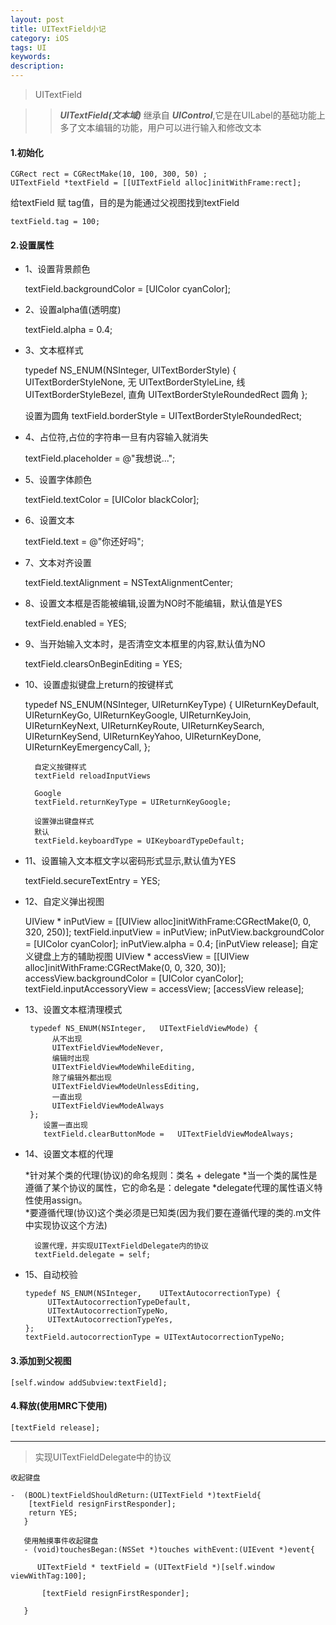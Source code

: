 ```yaml
---
layout: post
title: UITextField小记
category: iOS
tags: UI
keywords:
description:
---
```


>UITextField

>> ***UITextField(文本域)*** 继承自 ***UIControl***,它是在UILabel的基础功能上多了文本编辑的功能，用户可以进行输入和修改文本 

#### 1.初始化

	CGRect rect = CGRectMake(10, 100, 300, 50) ;
	UITextField *textField = [[UITextField alloc]initWithFrame:rect];

给textField 赋 tag值，目的是为能通过父视图找到textField

	textField.tag = 100;


#### 2.设置属性

* 1、设置背景颜色

   textField.backgroundColor = [UIColor cyanColor];

* 2、设置alpha值(透明度)

   textField.alpha = 0.4;
* 3、文本框样式


    typedef NS_ENUM(NSInteger, UITextBorderStyle) {
       UITextBorderStyleNone,		无
       UITextBorderStyleLine,		线
       UITextBorderStyleBezel,	直角
       UITextBorderStyleRoundedRect 圆角
     };
    
    设置为圆角
    textField.borderStyle = UITextBorderStyleRoundedRect;

* 4、占位符,占位的字符串一旦有内容输入就消失

   textField.placeholder = @"我想说...";

* 5、设置字体颜色

    textField.textColor = [UIColor blackColor];
* 6、设置文本

   textField.text = @"你还好吗";
* 7、文本对齐设置

   textField.textAlignment = NSTextAlignmentCenter;
* 8、设置文本框是否能被编辑,设置为NO时不能编辑，默认值是YES

   textField.enabled = YES;
* 9、当开始输入文本时，是否清空文本框里的内容,默认值为NO

   textField.clearsOnBeginEditing = YES;
* 10、设置虚拟键盘上return的按键样式


     typedef NS_ENUM(NSInteger, UIReturnKeyType) {
    	  	UIReturnKeyDefault,
    	 	UIReturnKeyGo,
    	 	UIReturnKeyGoogle,
    		UIReturnKeyJoin,
    	 	UIReturnKeyNext,
    	 	UIReturnKeyRoute,
    	 	UIReturnKeySearch,
    	 	UIReturnKeySend,
    	 	UIReturnKeyYahoo,
    	 	UIReturnKeyDone,
    	 	UIReturnKeyEmergencyCall,
    };
    	
    	自定义按键样式
    	textField reloadInputViews
    	
    	Google
    	textField.returnKeyType = UIReturnKeyGoogle;
    	
    	设置弹出键盘样式
    	默认
    	textField.keyboardType = UIKeyboardTypeDefault;

* 11、设置输入文本框文字以密码形式显示,默认值为YES

   textField.secureTextEntry = YES;

* 12、自定义弹出视图

    UIView * inPutView = [[UIView alloc]initWithFrame:CGRectMake(0, 0, 320, 250)];
        textField.inputView = inPutView;
        inPutView.backgroundColor = [UIColor cyanColor];
        inPutView.alpha = 0.4;
        [inPutView release];
        自定义键盘上方的辅助视图
    UIView * accessView = [[UIView alloc]initWithFrame:CGRectMake(0, 0, 320, 30)];
        accessView.backgroundColor = [UIColor cyanColor];
        textField.inputAccessoryView = accessView;
        [accessView release];

* 13、设置文本框清理模式

       typedef NS_ENUM(NSInteger, 	UITextFieldViewMode) {
            从不出现
            UITextFieldViewModeNever,
            编辑时出现
            UITextFieldViewModeWhileEditing,
            除了编辑外都出现
            UITextFieldViewModeUnlessEditing,
            一直出现
            UITextFieldViewModeAlways
       };
       	  设置一直出现
       	  textField.clearButtonMode = 	UITextFieldViewModeAlways;
* 14、设置文本框的代理

    *针对某个类的代理(协议)的命名规则：类名 + delegate
      *当一个类的属性是遵循了某个协议的属性，它的命名是：delegate
      *delegate代理的属性语义特性使用assign。    
      *要遵循代理(协议)这个类必须是已知类(因为我们要在遵循代理的类的.m文件中实现协议这个方法)

    	设置代理，并实现UITextFieldDelegate内的协议
    	textField.delegate = self;
* 15、自动校验

      typedef NS_ENUM(NSInteger, 	UITextAutocorrectionType) {
           UITextAutocorrectionTypeDefault,
           UITextAutocorrectionTypeNo,
           UITextAutocorrectionTypeYes,
      };
      textField.autocorrectionType = UITextAutocorrectionTypeNo; 

#### 3.添加到父视图

	[self.window addSubview:textField];

#### 4.释放(使用MRC下使用)

	[textField release];
**********************************

>实现UITextFieldDelegate中的协议

 	收起键盘

	-  (BOOL)textFieldShouldReturn:(UITextField *)textField{
		[textField resignFirstResponder];
		return YES;
	   }
	
	   使用触摸事件收起键盘
	   - (void)touchesBegan:(NSSet *)touches withEvent:(UIEvent *)event{
	
	      UITextField * textField = (UITextField *)[self.window viewWithTag:100];
	
	       [textField resignFirstResponder];
	
	   }



​		
​		




​    	 
​    	 
​	
